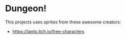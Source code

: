 # Dungeon!

This projects uses sprites from these awesome creators:

- https://lanto.itch.io/free-characters
